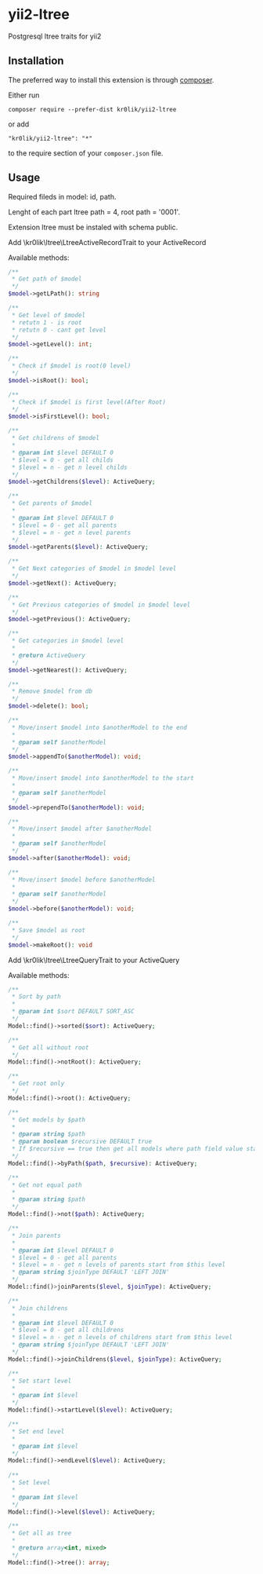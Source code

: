 # yii2-ltree
Postgresql ltree traits for yii2 

Installation
------------

The preferred way to install this extension is through [composer](http://getcomposer.org/download/).

Either run

```
composer require --prefer-dist kr0lik/yii2-ltree
```

or add

```
"kr0lik/yii2-ltree": "*"
```

to the require section of your `composer.json` file.

Usage
-----
Required fileds in model: id, path.

Lenght of each part ltree path = 4, root path = '0001'.

Extension ltree must be instaled with schema public.


Add \kr0lik\ltree\LtreeActiveRecordTrait to your ActiveRecord

Available methods:

```php
/**
 * Get path of $model
 */
$model->getLPath(): string

/**
 * Get level of $model
 * retutn 1 - is root
 * retutn 0 - cant get level
 */
$model->getLevel(): int;

/**
 * Check if $model is root(0 level)
 */
$model->isRoot(): bool;

/**
 * Check if $model is first level(After Root)
 */
$model->isFirstLevel(): bool;

/**
 * Get childrens of $model
 *
 * @param int $level DEFAULT 0
 * $level = 0 - get all childs
 * $level = n - get n level childs
 */
$model->getChildrens($level): ActiveQuery;

/**
 * Get parents of $model
 *
 * @param int $level DEFAULT 0
 * $level = 0 - get all parents
 * $level = n - get n level parents
 */
$model->getParents($level): ActiveQuery;

/**
 * Get Next categories of $model in $model level
 */
$model->getNext(): ActiveQuery;

/**
 * Get Previous categories of $model in $model level
 */
$model->getPrevious(): ActiveQuery;

/**
 * Get categories in $model level
 *
 * @return ActiveQuery
 */
$model->getNearest(): ActiveQuery;

/**
 * Remove $model from db
 */
$model->delete(): bool;

/**
 * Move/insert $model into $anotherModel to the end
 *
 * @param self $anotherModel
 */
$model->appendTo($anotherModel): void;

/**
 * Move/insert $model into $anotherModel to the start
 *
 * @param self $anotherModel
 */
$model->prependTo($anotherModel): void;

/**
 * Move/insert $model after $anotherModel
 *
 * @param self $anotherModel
 */
$model->after($anotherModel): void;

/**
 * Move/insert $model before $anotherModel
 *
 * @param self $anotherModel
 */
$model->before($anotherModel): void;

/**
 * Save $model as root
 */
$model->makeRoot(): void
```

Add \kr0lik\ltree\LtreeQueryTrait to your ActiveQuery

Available methods:

```php
/**
 * Sort by path
 * 
 * @param int $sort DEFAULT SORT_ASC
 */
Model::find()->sorted($sort): ActiveQuery;

/**
 * Get all without root
 */
Model::find()->notRoot(): ActiveQuery;

/**
 * Get root only
 */
Model::find()->root(): ActiveQuery;

/**
 * Get models by $path
 *
 * @param string $path
 * @param boolean $recursive DEFAULT true
 * If $recursive == true then get all models where path field value starts from $path(with all childrens)
 */
Model::find()->byPath($path, $recursive): ActiveQuery;

/**
 * Get not equal path
 *
 * @param string $path
 */
Model::find()->not($path): ActiveQuery;

/**
 * Join parents
 *
 * @param int $level DEFAULT 0
 * $level = 0 - get all parents
 * $level = n - get n levels of parents start from $this level
 * @param string $joinType DEFAULT 'LEFT JOIN'
 */
Model::find()>joinParents($level, $joinType): ActiveQuery;

/**
 * Join childrens
 *
 * @param int $level DEFAULT 0
 * $level = 0 - get all childrens
 * $level = n - get n levels of childrens start from $this level
 * @param string $joinType DEFAULT 'LEFT JOIN'
 */
Model::find()->joinChildrens($level, $joinType): ActiveQuery;

/**
 * Set start level
 *
 * @param int $level
 */
Model::find()->startLevel($level): ActiveQuery;

/**
 * Set end level
 *
 * @param int $level
 */
Model::find()->endLevel($level): ActiveQuery;
 
/**
 * Set level
 *
 * @param int $level
 */
Model::find()->level($level): ActiveQuery;

/**
 * Get all as tree
 *
 * @return array<int, mixed>
 */
Model::find()->tree(): array;
```
